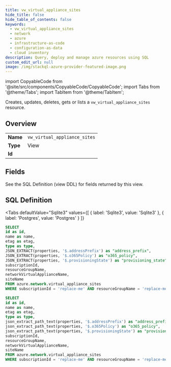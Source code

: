 ```yaml
--- 
title: vw_virtual_appliance_sites
hide_title: false
hide_table_of_contents: false
keywords:
  - vw_virtual_appliance_sites
  - network
  - azure
  - infrastructure-as-code
  - configuration-as-data
  - cloud inventory
description: Query, deploy and manage azure resources using SQL
custom_edit_url: null
image: /img/stackql-azure-provider-featured-image.png
---
```


import CopyableCode from '@site/src/components/CopyableCode/CopyableCode';
import Tabs from '@theme/Tabs';
import TabItem from '@theme/TabItem';

Creates, updates, deletes, gets or lists a <code>vw_virtual_appliance_sites</code> resource.

## Overview
<table><tbody>
<tr><td><b>Name</b></td><td><code>vw_virtual_appliance_sites</code></td></tr>
<tr><td><b>Type</b></td><td>View</td></tr>
<tr><td><b>Id</b></td><td><CopyableCode code="azure.network.vw_virtual_appliance_sites" /></td></tr>
</tbody></table>

## Fields

See the SQL Definition (view DDL) for fields returned by this view.

## SQL Definition

<Tabs
defaultValue="Sqlite3"
values={[
{ label: 'Sqlite3', value: 'Sqlite3' },
{ label: 'Postgres', value: 'Postgres' }
]}
>
<TabItem value="Sqlite3">

```sql
SELECT
id as id,
name as name,
etag as etag,
type as type,
JSON_EXTRACT(properties, '$.addressPrefix') as "address_prefix",
JSON_EXTRACT(properties, '$.o365Policy') as "o365_policy",
JSON_EXTRACT(properties, '$.provisioningState') as "provisioning_state",
subscriptionId,
resourceGroupName,
networkVirtualApplianceName,
siteName
FROM azure.network.virtual_appliance_sites
WHERE subscriptionId = 'replace-me' AND resourceGroupName = 'replace-me' AND networkVirtualApplianceName = 'replace-me';
```

</TabItem>
<TabItem value="Postgres">

```sql
SELECT
id as id,
name as name,
etag as etag,
type as type,
json_extract_path_text(properties, '$.addressPrefix') as "address_prefix",
json_extract_path_text(properties, '$.o365Policy') as "o365_policy",
json_extract_path_text(properties, '$.provisioningState') as "provisioning_state",
subscriptionId,
resourceGroupName,
networkVirtualApplianceName,
siteName
FROM azure.network.virtual_appliance_sites
WHERE subscriptionId = 'replace-me' AND resourceGroupName = 'replace-me' AND networkVirtualApplianceName = 'replace-me';
```

</TabItem>
</Tabs>
